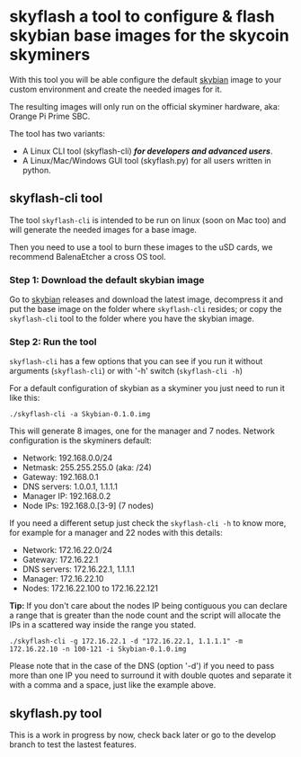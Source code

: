# skyflash a tool to configure & flash skybian base images for the skycoin skyminers

With this tool you will be able configure the default [skybian](https://github.com/simelo/skybian) image to your custom environment and create the needed images for it.

The resulting images will only run on the official skyminer hardware, aka: Orange Pi Prime SBC.

The tool has two variants:

* A Linux CLI tool (skyflash-cli) **_for developers and advanced users_**.
* A Linux/Mac/Windows GUI tool (skyflash.py) for all users written in python.

## skyflash-cli tool

The tool `skyflash-cli` is intended to be run on linux (soon on Mac too) and will generate the needed images for a base image.

Then you need to use a tool to burn these images to the uSD cards, we recommend BalenaEtcher a cross OS tool.

### Step 1: Download the default skybian image

Go to [skybian](https://github.com/simelo/skybian) releases and download the latest image, decompress it and put the base image on the folder where `skyflash-cli` resides; or copy the `skyflash-cli` tool to the folder where you have the skybian image.

### Step 2: Run the tool

`skyflash-cli` has a few options that you can see if you run it without arguments (`skyflash-cli`) or with '-h' switch (`skyflash-cli -h`)

For a default configuration of skybian as a skyminer you just need to run it like this:

```
./skyflash-cli -a Skybian-0.1.0.img
```

This will generate 8 images, one for the manager and 7 nodes. Network configuration is the skyminers default:

* Network: 192.168.0.0/24
* Netmask: 255.255.255.0 (aka: /24)
* Gateway: 192.168.0.1
* DNS servers: 1.0.0.1, 1.1.1.1
* Manager IP: 192.168.0.2
* Node IPs: 192.168.0.[3-9] (7 nodes)

If you need a different setup just check the `skyflash-cli -h` to know more, for example for a manager and 22 nodes with this details:

* Network: 172.16.22.0/24
* Gateway: 172.16.22.1
* DNS servers: 172.16.22.1, 1.1.1.1
* Manager: 172.16.22.10
* Nodes: 172.16.22.100 to 172.16.22.121

**Tip:** If you don't care about the nodes IP being contiguous you can declare a range that is greater than the node count and the script will allocate the IPs in a scattered way inside the range you stated.

```
./skyflash-cli -g 172.16.22.1 -d "172.16.22.1, 1.1.1.1" -m 172.16.22.10 -n 100-121 -i Skybian-0.1.0.img
```

Please note that in the case of the DNS (option '-d') if you need to pass more than one IP you need to surround it with double quotes and separate it with a comma and a space, just like the example above.

## skyflash.py tool

This is a work in progress by now, check back later or go to the develop branch to test the lastest features.
